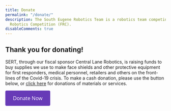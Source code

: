```yaml
---
title: Donate
permalink: "/donate/"
description: The South Eugene Robotics Team is a robotics team competing in the FIRST
  Robotics Competition (FRC).
disableComments: true
---
```


## Thank you for donating!

SERT, through our fiscal sponsor Central Lane Robotics, is raising funds to buy supplies we use to make face shields 
and other protective equipment for first responders, medical personnel, retailers and others on the front-lines
of the Covid-19 crisis. To make a cash donation, please use the button below, or [click here](/ppe) for donations of
materials or services.

<a id='gfm-charity-donate-link' style='background-color:#673ab7; color: white; border-radius: 4px; padding: 12px 24px; display: inline-block; text-decoration: none; vertical-align: middle; font-size: 16px; font-family: Open Sans,sans-serif; line-height: 24px' role='button' href='https://charity.gofundme.com/o/en/donate-widget/11017'>Donate Now</a>
